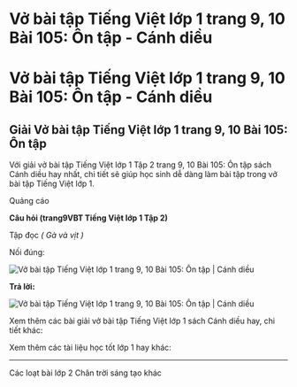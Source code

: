 # Vở bài tập Tiếng Việt lớp 1 trang 9, 10 Bài 105: Ôn tập - Cánh diều

# Vở bài tập Tiếng Việt lớp 1 trang 9, 10 Bài 105: Ôn tập - Cánh diều

## Giải Vở bài tập Tiếng Việt lớp 1 trang 9, 10 Bài 105: Ôn tập

Với giải vở bài tập Tiếng Việt lớp 1 Tập 2 trang 9, 10 Bài 105: Ôn tập sách Cánh diều hay nhất, chi tiết sẽ giúp học sinh dễ dàng làm bài tập trong vở bài tập Tiếng Việt lớp 1.

Quảng cáo

**Câu hỏi (trang****9****VBT Tiếng Việt lớp 1 Tập 2)**

Tập đọc _( Gà và vịt )_

Nối đúng:

![Vở bài tập Tiếng Việt lớp 1 trang 9, 10 Bài 105: Ôn tập | Cánh diều](https://www.vietjack.com/vbt-tieng-viet-1-cd/images/bai-105-on-tap-87720.png)

**Trả lời:**

![Vở bài tập Tiếng Việt lớp 1 trang 9, 10 Bài 105: Ôn tập | Cánh diều](https://www.vietjack.com/vbt-tieng-viet-1-cd/images/bai-105-on-tap-87722.png)

Xem thêm các bài giải vở bài tập Tiếng Việt lớp 1 sách Cánh diều hay, chi tiết khác:

Xem thêm các tài liệu học tốt lớp 1 hay khác:

* * *

Các loạt bài lớp 2 Chân trời sáng tạo khác

